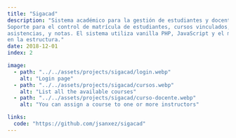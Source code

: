```yaml
---
title: "Sigacad"
description: "Sistema académico para la gestión de estudiantes y docentes.
Soporte para el control de matrícula de estudiantes, cursos vinculados,
asistencias, y notas. El sistema utiliza vanilla PHP, JavaScript y el modelo MVC
en la estructura."
date: 2018-12-01
index: 2

image:
  - path: "../../assets/projects/sigacad/login.webp"
    alt: "Login page"
  - path: "../../assets/projects/sigacad/cursos.webp"
    alt: "List all the available courses"
  - path: "../../assets/projects/sigacad/curso-docente.webp"
    alt: "You can assign a course to one or more instructors"

links:
  code: "https://github.com/jsanxez/sigacad"
---
```

